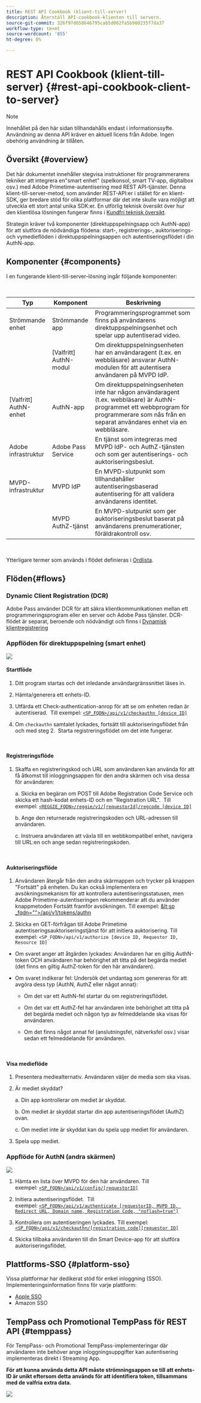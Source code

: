 ```yaml
---
title: REST API Cookbook (klient-till-server)
description: Återställ API-cookbook-klienten till servern.
source-git-commit: 326f97d058646795cab5d062fa5b980235f7da37
workflow-type: tm+mt
source-wordcount: '855'
ht-degree: 0%

---
```



# REST API Cookbook (klient-till-server) {#rest-api-cookbook-client-to-server}

>[!NOTE]
>
>Innehållet på den här sidan tillhandahålls endast i informationssyfte. Användning av denna API kräver en aktuell licens från Adobe. Ingen obehörig användning är tillåten.


## Översikt {#overview}

Det här dokumentet innehåller stegvisa instruktioner för programmerarens tekniker att integrera en&quot;smart enhet&quot; (spelkonsol, smart TV-app, digitalbox osv.) med Adobe Primetime-autentisering med REST API-tjänster. Denna klient-till-server-metod, som använder REST-API:er i stället för en klient-SDK, ger bredare stöd för olika plattformar där det inte skulle vara möjligt att utveckla ett stort antal unika SDK:er. En utförlig teknisk översikt över hur den klientlösa lösningen fungerar finns i [Kundfri teknisk översikt](/help/authentication/rest-api-overview.md).


Strategin kräver två komponenter (direktuppspelningsapp och AuthN-app) för att slutföra de nödvändiga flödena: start-, registrerings-, auktoriserings- och vymedieflöden i direktuppspelningsappen och autentiseringsflödet i din AuthN-app.

## Komponenter {#components}

I en fungerande klient-till-server-lösning ingår följande komponenter:

 

| Typ | Komponent | Beskrivning |
| --- | --- | --- |
| Strömmande enhet | Strömmande app | Programmeringsprogrammet som finns på användarens direktuppspelningsenhet och spelar upp autentiserad video. |
|  | \[Valfritt\] AuthN-modul | Om direktuppspelningsenheten har en användaragent (t.ex. en webbläsare) ansvarar AuthN-modulen för att autentisera användaren på MVPD IdP. |
| \[Valfritt\] AuthN-enhet | AuthN-app | Om direktuppspelningsenheten inte har någon användaragent (t.ex. webbläsare) är AuthN-programmet ett webbprogram för programmerare som nås från en separat användares enhet via en webbläsare.  |
| Adobe infrastruktur | Adobe Pass Service | En tjänst som integreras med MVPD IdP- och AuthZ-tjänsten och som ger autentiserings- och auktoriseringsbeslut. |
| MVPD-infrastruktur | MVPD IdP | En MVPD-slutpunkt som tillhandahåller autentiseringsbaserad autentisering för att validera användarens identitet. |
|  | MVPD AuthZ-tjänst | En MVPD-slutpunkt som ger auktoriseringsbeslut baserat på användarens prenumerationer, föräldrakontroll osv. |

 

Ytterligare termer som används i flödet definieras i [Ordlista](/help/authentication/glossary.md).

## Flöden{#flows}

### Dynamic Client Registration (DCR)

Adobe Pass använder DCR för att säkra klientkommunikationen mellan ett programmeringsprogram eller en server och Adobe Pass tjänster. DCR-flödet är separat, beroende och nödvändigt och finns i [Dynamisk klientregistrering](/help/authentication/dynamic-client-registration.md)


### Appflöden för direktuppspelning (smart enhet)

![](assets/smart-device-app-flow.png)

#### Startflöde

1. Ditt program startas och det inledande användargränssnittet läses in.

2. Hämta/generera ett enhets-ID.

3. Utfärda ett Check-authentication-anrop för att se om enheten redan är autentiserad.  Till exempel: [`<SP_FQDN>/api/v1/checkauthn [device ID]`](/help/authentication/check-authentication-token.md)

4. Om `checkauthn` samtalet lyckades, fortsätt till auktoriseringsflödet från och med steg 2.  Starta registreringsflödet om det inte fungerar.

 

#### Registreringsflöde

1. Skaffa en registreringskod och URL som användaren kan använda för att få åtkomst till inloggningsappen för den andra skärmen och visa dessa för användaren:

   a. Skicka en begäran om POST till Adobe Registration Code Service och skicka ett hash-kodat enhets-ID och en &quot;Registration URL&quot;.  Till exempel: [`<REGGIE_FQDN>/reggie/v1/[requestorId]/regcode [device ID]`](/help/authentication/registration-code-request.md)

   b. Ange den returnerade registreringskoden och URL-adressen till användaren.

   c. Instruera användaren att växla till en webbkompatibel enhet, navigera till URL:en och ange sedan registreringskoden.

 

#### Auktoriseringsflöde

1. Användaren återgår från den andra skärmappen och trycker på knappen &quot;Fortsätt&quot; på enheten. Du kan också implementera en avsökningsmekanism för att kontrollera autentiseringsstatusen, men Adobe Primetime-autentiseringen rekommenderar att du använder knappmetoden Fortsätt framför avsökningen. <!--(For information on employing a "Continue" button versus polling the Adobe Primetime authentication backend server, see the Clientless Technical Overview: Managing 2nd-Screen Workflow Transition.)--> Till exempel: [\&lt;sp _fqdn=&quot;&quot;>/api/v1/tokens/authn](/help/authentication/retrieve-authentication-token.md)

2. Skicka en GET-förfrågan till Adobe Primetime autentiseringsauktoriseringstjänst för att initiera auktorisering. Till exempel: `<SP_FQDN>/api/v1/authorize [device ID, Requestor ID, Resource ID]`

<!-- end list -->

* Om svaret anger att åtgärden lyckades: Användaren har en giltig AuthN-token OCH användaren har behörighet att titta på det begärda mediet (det finns en giltig AuthZ-token för den här användaren).

* Om svaret indikerar fel: Undersök det undantag som genereras för att avgöra dess typ (AuthN, AuthZ eller något annat):

   * Om det var ett AuthN-fel startar du om registreringsflödet.

   * Om det var ett AuthZ-fel har användaren inte behörighet att titta på det begärda mediet och någon typ av felmeddelande ska visas för användaren.

   * Om det finns något annat fel (anslutningsfel, nätverksfel osv.) visar sedan ett felmeddelande för användaren.

 

#### Visa medieflöde

1. Presentera mediealternativ. Användaren väljer de media som ska visas.

2. Är mediet skyddat?

   a. Din app kontrollerar om mediet är skyddat.

   b. Om mediet är skyddat startar din app autentiseringsflödet (AuthZ) ovan.

   c. Om mediet inte är skyddat kan du spela upp mediet för användaren.

3. Spela upp mediet.


### Appflöde för AuthN (andra skärmen)

![](assets/secnd-screen-authn-flow.png)

1. Hämta en lista över MVPD för den här användaren. Till exempel: [`<SP_FQDN>/api/v1/config/[requestorID]`](/help/authentication/provide-mvpd-list.md)

1. Initiera autentiseringsflödet.  Till exempel: [`<SP_FQDN>/api/v1/authenticate [requestorID, MVPD ID, Redirect URL, Domain name, Registration Code, "noflash=true"]`](/help/authentication/initiate-authentication.md)

1. Kontrollera om autentiseringen lyckades. Till exempel:[`<SP_FQDN>/api/v1/checkauthn/[registration code][requestor ID]`](/help/authentication/check-authentication-token.md)

1. Skicka tillbaka användaren till din Smart Device-app för att slutföra auktoriseringsflödet.

## Plattforms-SSO {#platform-sso}

Vissa plattformar har dedikerat stöd för enkel inloggning (SSO). Implementeringsinformation finns för varje plattform:

* [Apple SSO](/help/authentication/apple-sso-cookbook-rest-api.md)
* Amazon SSO

## TempPass och Promotional TempPass för REST API {#temppass}

För TempPass- och Promotional TempPass-implementeringar där användaren inte behöver ange inloggningsuppgifter kan autentisering implementeras direkt i Streaming App.

**För att kunna använda detta API måste strömningsappen se till att enhets-ID är unikt eftersom detta används för att identifiera token, tillsammans med de valfria extra data.**


![](assets/temp-pass-promo-temppass.png)

